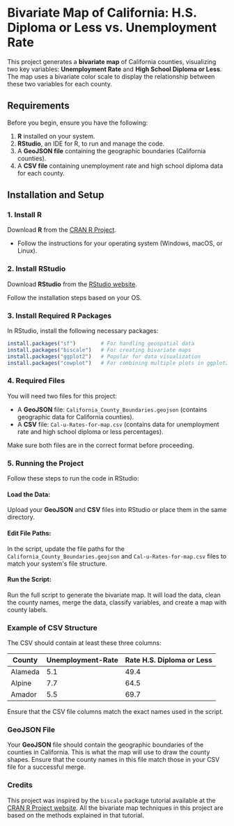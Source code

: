 # Bivariate Map of California: H.S. Diploma or Less vs. Unemployment Rate

This project generates a **bivariate map** of California counties, visualizing two key variables: **Unemployment Rate** and **High School Diploma or Less**. The map uses a bivariate color scale to display the relationship between these two variables for each county.

## Requirements

Before you begin, ensure you have the following:

1. **R** installed on your system.
2. **RStudio**, an IDE for R, to run and manage the code.
3. A **GeoJSON file** containing the geographic boundaries (California counties).
4. A **CSV file** containing unemployment rate and high school diploma data for each county.

## Installation and Setup

### 1. Install R

Download **R** from the [CRAN R Project](https://cran.r-project.org/).

- Follow the instructions for your operating system (Windows, macOS, or Linux).

### 2. Install RStudio

Download **RStudio** from the [RStudio website](https://www.rstudio.com/products/rstudio/download/).

Follow the installation steps based on your OS.

### 3. Install Required R Packages

In RStudio, install the following necessary packages:

```r
install.packages("sf")        # For handling geospatial data
install.packages("biscale")   # For creating bivariate maps
install.packages("ggplot2")   # Popular for data visualization
install.packages("cowplot")   # For combining multiple plots in ggplot2
```

### 4. Required Files

You will need two files for this project:

- A **GeoJSON** file: `California_County_Boundaries.geojson` (contains geographic data for California counties).
- A **CSV** file: `Cal-u-Rates-for-map.csv` (contains data for unemployment rate and high school diploma or less percentages).

Make sure both files are in the correct format before proceeding.

### 5. Running the Project

Follow these steps to run the code in RStudio:

#### Load the Data:
Upload your **GeoJSON** and **CSV** files into RStudio or place them in the same directory.

#### Edit File Paths:

In the script, update the file paths for the `California_County_Boundaries.geojson` and `Cal-u-Rates-for-map.csv` files to match your system's file structure.

#### Run the Script:

Run the full script to generate the bivariate map. It will load the data, clean the county names, merge the data, classify variables, and create a map with county labels.

### Example of CSV Structure

The CSV should contain at least these three columns:

| County   | Unemployment-Rate | Rate H.S. Diploma or Less |
|----------|-------------------|---------------------------|
| Alameda  | 5.1               | 49.4                      |
| Alpine   | 7.7               | 64.5                      |
| Amador   | 5.5               | 69.7                      |

Ensure that the CSV file columns match the exact names used in the script.

### GeoJSON File

Your **GeoJSON** file should contain the geographic boundaries of the counties in California. This is what the map will use to draw the county shapes. Ensure that the county names in this file match those in your CSV file for a successful merge.

### Credits

This project was inspired by the `biscale` package tutorial available at the [CRAN R Project website](https://cran.r-project.org/web/packages/biscale/vignettes/biscale.html). All the bivariate map techniques in this project are based on the methods explained in that tutorial.
